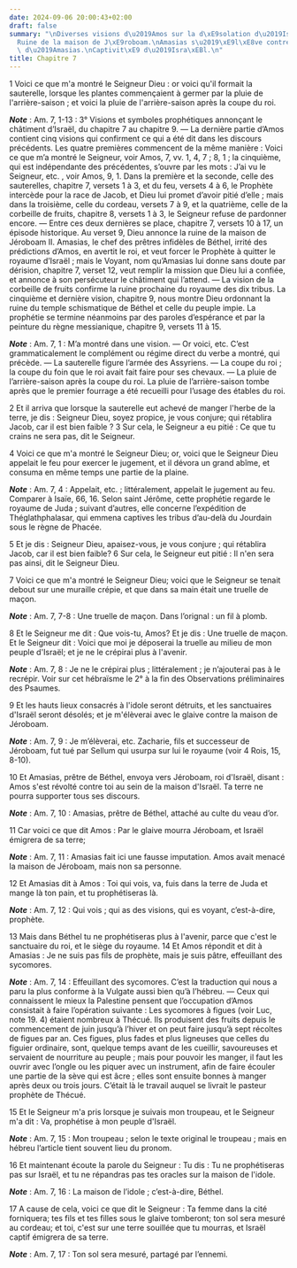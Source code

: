 ```yaml
---
date: 2024-09-06 20:00:43+02:00
draft: false
summary: "\nDiverses visions d\u2019Amos sur la d\xE9solation d\u2019Isra\xEBl.\n\
  Ruine de la maison de J\xE9roboam.\nAmasias s\u2019\xE9l\xE8ve contre Amos.\nPunition\
  \ d\u2019Amasias.\nCaptivit\xE9 d\u2019Isra\xEBl.\n"
title: Chapitre 7
---
```





1 Voici ce que m'a montré le Seigneur Dieu : or voici qu'il formait la sauterelle, lorsque les plantes commençaient à germer par la pluie de l'arrière-saison ; et voici la pluie de l'arrière-saison après la coupe du roi.

***Note*** :  Am. 7, 1-13 : 3° Visions et symboles prophétiques annonçant le châtiment d’Israël, du chapitre 7 au chapitre 9. ― La dernière partie d’Amos contient cinq visions qui confirment ce qui a été dit dans les discours précédents. Les quatre premières commencent de la même manière : Voici ce que m’a montré le Seigneur, voir Amos, 7, vv. 1, 4, 7 ; 8, 1 ; la cinquième, qui est indépendante des précédentes, s’ouvre par les mots : J’ai vu le Seigneur, etc. , voir Amos, 9, 1. Dans la première et la seconde, celle des sauterelles, chapitre 7, versets 1 à 3, et du feu, versets 4 à 6, le Prophète intercède pour la race de Jacob, et Dieu lui promet d’avoir pitié d’elle ; mais dans la troisième, celle du cordeau, versets 7 à 9, et la quatrième, celle de la corbeille de fruits, chapitre 8, versets 1 à 3, le Seigneur refuse de pardonner encore. ― Entre ces deux dernières se place, chapitre 7, versets 10 à 17, un épisode historique. Au verset 9, Dieu annonce la ruine de la maison de Jéroboam II. Amasias, le chef des prêtres
infidèles de Béthel, irrité des prédictions d’Amos, en avertit le roi, et veut forcer le Prophète à quitter le royaume d’Israël ; mais le Voyant, nom qu’Amasias lui donne sans doute par dérision, chapitre 7, verset 12, veut remplir la mission que Dieu lui a confiée, et annonce à son persécuteur le châtiment qui l’attend. ― La vision de la corbeille de fruits confirme la ruine prochaine du royaume des dix tribus. La cinquième et dernière vision, chapitre 9, nous montre Dieu ordonnant la ruine du temple schismatique de Béthel et celle du peuple impie. La prophétie se termine néanmoins par des paroles d’espérance et par la peinture du règne messianique, chapitre 9, versets 11 à 15.

***Note*** :  Am. 7, 1 : M’a montré dans une vision. ― Or voici, etc. C’est grammaticalement le complément ou régime direct du verbe a montré, qui précède. ― La sauterelle figure l’armée des Assyriens. ― La coupe du roi ; la coupe du foin que le roi avait fait faire pour ses chevaux. ― La pluie de l’arrière-saison après la coupe du roi. La pluie de l’arrière-saison tombe après que le premier fourrage a été recueilli pour l’usage des étables du roi.

2 Et il arriva que lorsque la sauterelle eut achevé de manger l'herbe de la terre, je dis : Seigneur Dieu, soyez propice, je vous conjure; qui rétablira Jacob, car il est bien faible ? 3 Sur cela, le Seigneur a eu pitié : Ce que tu crains ne sera pas, dit le Seigneur.


4 Voici ce que m'a montré le Seigneur Dieu; or, voici que le Seigneur Dieu appelait le feu pour exercer le jugement, et il dévora un grand abîme, et consuma en même temps une partie de la plaine.

***Note*** :  Am. 7, 4 : Appelait, etc. ; littéralement, appelait le jugement au feu. Comparer à Isaïe, 66, 16. Selon saint Jérôme, cette prophétie regarde le royaume de Juda ; suivant d’autres, elle concerne l’expédition de Théglathphalasar, qui emmena captives les tribus d’au-delà du Jourdain sous le règne de Phacée.

5 Et je dis : Seigneur Dieu, apaisez-vous, je vous conjure ; qui rétablira Jacob, car il est bien faible? 6 Sur cela, le Seigneur eut pitié : Il n'en sera pas ainsi, dit le Seigneur Dieu.


7 Voici ce que m'a montré le Seigneur Dieu; voici que le Seigneur se tenait debout sur une muraille crépie, et que dans sa main était une truelle de maçon.

***Note*** :  Am. 7, 7-8 : Une truelle de maçon. Dans l’orignal : un fil à plomb.

8 Et le Seigneur me dit : Que vois-tu, Amos? Et je dis : Une truelle de maçon. Et le Seigneur dit : Voici que moi je déposerai la truelle au milieu de mon peuple d'Israël; et je ne le crépirai plus à l'avenir.

***Note*** :  Am. 7, 8 : Je ne le crépirai plus ; littéralement ; je n’ajouterai pas à le recrépir. Voir sur cet hébraïsme le 2° à la fin des Observations préliminaires des Psaumes.

9 Et les hauts lieux consacrés à l'idole seront détruits, et les sanctuaires d'Israël seront désolés; et je m'élèverai avec le glaive contre la maison de Jéroboam.

***Note*** :  Am. 7, 9 : Je m’élèverai, etc. Zacharie, fils et successeur de Jéroboam, fut tué par Sellum qui usurpa sur lui le royaume (voir 4 Rois, 15, 8-10).


10 Et Amasias, prêtre de Béthel, envoya vers Jéroboam, roi d'Israël, disant : Amos s'est révolté contre toi au sein de la maison d'Israël. Ta terre ne pourra supporter tous ses discours.

***Note*** :  Am. 7, 10 : Amasias, prêtre de Béthel, attaché au culte du veau d’or.

11 Car voici ce que dit Amos : Par le glaive mourra Jéroboam, et Israël émigrera de sa terre;

***Note*** :  Am. 7, 11 : Amasias fait ici une fausse imputation. Amos avait menacé la maison de Jéroboam, mais non sa personne.


12 Et Amasias dit à Amos : Toi qui vois, va, fuis dans la terre de Juda et mange là ton pain, et tu prophétiseras là.

***Note*** :  Am. 7, 12 : Qui vois ; qui as des visions, qui es voyant, c’est-à-dire, prophète.

13 Mais dans Béthel tu ne prophétiseras plus à l'avenir, parce que c'est le sanctuaire du roi, et le siège du royaume. 14 Et Amos répondit et dit à Amasias : Je ne suis pas fils de prophète, mais je suis pâtre, effeuillant des sycomores.

***Note*** :  Am. 7, 14 : Effeuillant des sycomores. C’est la traduction qui nous a paru la plus conforme à la Vulgate aussi bien qu’à l’hébreu. ― Ceux qui connaissent le mieux la Palestine pensent que l’occupation d’Amos consistait à faire l’opération suivante : Les sycomores à figues (voir Luc, note 19. 4) étaient nombreux à Thécué. Ils produisent des fruits depuis le commencement de juin jusqu’à l’hiver et on peut faire jusqu’à sept récoltes de figues par an. Ces figues, plus fades et plus ligneuses que celles du figuier ordinaire, sont, quelque temps avant de les cueillir, savoureuses et servaient de nourriture au peuple ; mais pour pouvoir les manger, il faut les ouvrir avec l’ongle ou les piquer avec un instrument, afin de faire écouler une partie de la sève qui est âcre ; elles sont ensuite bonnes à manger après deux ou trois jours. C’était là le travail auquel se livrait le pasteur prophète de Thécué.

15 Et le Seigneur m'a pris lorsque je suivais mon troupeau, et le Seigneur m'a dit : Va, prophétise à mon peuple d'Israël.

***Note*** :  Am. 7, 15 : Mon troupeau ; selon le texte original le troupeau ; mais en hébreu l’article tient souvent lieu du pronom.

16 Et maintenant écoute la parole du Seigneur : Tu dis : Tu ne prophétiseras pas sur Israël, et tu ne répandras pas tes oracles sur la maison de l'idole.

***Note*** :  Am. 7, 16 : La maison de l’idole ; c’est-à-dire, Béthel.

17 A cause de cela, voici ce que dit le Seigneur : Ta femme dans la cité forniquera; tes fils et tes filles sous le glaive tomberont; ton sol sera mesuré au cordeau; et toi, c'est sur une terre souillée que tu mourras, et Israël captif émigrera de sa terre.

***Note*** :  Am. 7, 17 : Ton sol sera mesuré, partagé par l’ennemi.

